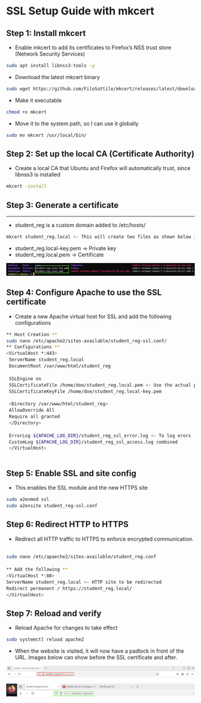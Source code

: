 # SSL Setup Guide with mkcert

## Step 1: Install mkcert

  

- Enable mkcert to add its certificates to Firefox’s NSS trust store (Network Security Services)

```bash
sudo apt install libnss3-tools -y
```

- Download the latest mkcert binary

```bash
sudo wget https://github.com/FiloSottile/mkcert/releases/latest/download/mkcert-v1.4.4-linux-amd64 -O mkcert
```

- Make it executable

```bash
chmod +x mkcert
```

- Move it to the system path, so I can use it globally

```bash
sudo mv mkcert /usr/local/bin/
```

## Step 2: Set up the local CA (Certificate Authority)

- Create a local CA that Ubuntu and Firefox will automatically trust, since libnss3 is installed

```bash
mkcert -install
```

## Step 3: Generate a certificate

 ******

- student_reg is a custom domain added to /etc/hosts/

```bash
mkcert student_reg.local <- This will create two files as shown below in the image
```

- student_reg.local-key.pem → Private key
- student_reg.local.pem → Certificate

![Certificate files](Images/Certificate-files.png)


## Step 4: Configure Apache to use the SSL certificate

- Create a new Apache virtual host for SSL and add the following configurations

```bash
** Host Creation **
sudo nano /etc/apache2/sites-available/student_reg-ssl.conf/
** Configurations **
<VirtualHost *:443>
 ServerName student_reg.local
 DocumentRoot /var/www/html/student_reg
										
 SSLEngine on
 SSLCertificateFile /home/doe/student_reg.local.pem <- Use the actual path to where certificate files are stored
 SSLCertificateKeyFile /home/doe/student_reg.local-key.pem
										
 <Directory /var/www/html/student_reg>
 AllowOverride All
 Require all granted
 </Directory>
										
 ErrorLog ${APACHE_LOG_DIR}/student_reg_ssl_error.log <- To log erors
 CustomLog ${APACHE_LOG_DIR}/student_reg_ssl_access.log combined
 </VirtualHost>
				
```

## Step 5: Enable  SSL and site config

- This enables the SSL module and the new HTTPS site

```bash
sudo a2enmod ssl
sudo a2ensite student_reg-ssl.conf
```

## Step 6: Redirect HTTP to HTTPS

- Redirect all HTTP traffic to HTTPS to enforce encrypted communication.

```bash

sudo nano /etc/apaeche2/sites-available/student_reg.conf

** Add the following **
<VirtualHost *:80>
ServerName student_reg.local <- HTTP site to be redirected
Redirect permanent / https://student_reg.local/
</VirtualHost>

```

## Step 7: Reload and verify

- Reload Apache for changes to take effect

```bash
sudo systemctl reload apache2
```

- When the website is visited, it will now have a padlock in front of the URL. Images below can show before the SSL certificate and after.

![Certificate files](Images/insecure-website.png)

![Certificate files](Images/Secure-website.png)

